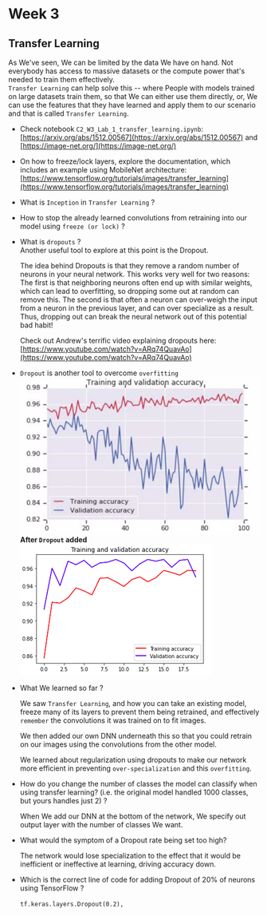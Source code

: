 # Week 3

## Transfer Learning

As We've seen, We can be limited by the data We have on hand. Not everybody has access to massive datasets or the compute power that's needed to train them effectively. <br>
`Transfer Learning` can help solve this -- where People with models trained on large datasets train them, so that We can either use them directly, or, We can use the features that they have learned and apply them to our scenario and that is called `Transfer Learning`.

* Check notebook `C2_W3_Lab_1_transfer_learning.ipynb`: [https://arxiv.org/abs/1512.00567](https://arxiv.org/abs/1512.00567) and [https://image-net.org/](https://image-net.org/)
* On how to freeze/lock layers, explore the documentation, which includes an example using MobileNet architecture: [https://www.tensorflow.org/tutorials/images/transfer_learning](https://www.tensorflow.org/tutorials/images/transfer_learning)
* What is `Inception` in `Transfer Learning` ?
* How to stop the already learned convolutions from retraining into our model using `freeze (or lock)` ?
* What is `dropouts` ? <br>
    Another useful tool to explore at this point is the Dropout. 

    The idea behind Dropouts is that they remove a random number of neurons in your neural network. This works very well for two reasons: The first is that neighboring neurons often end up with similar weights, which can lead to overfitting, so dropping some out at random can remove this. The second is that often a neuron can over-weigh the input from a neuron in the previous layer, and can over specialize as a result. Thus, dropping out can break the neural network out of this potential bad habit! 

    Check out Andrew's terrific video explaining dropouts here: [https://www.youtube.com/watch?v=ARq74QuavAo](https://www.youtube.com/watch?v=ARq74QuavAo)
* `Dropout` is another tool to overcome `overfitting` 
    <br>
    ![Overfitting](/img/C2/C2_Week_3.png "Overfitting")
    <br>
    <b>After `Dropout` added</b>
    <br>
    ![Dropout](/img/C2/C2_Week_3_with_dropouts.png "Dropout")
* What We learned so far ?
    
    We saw `Transfer Learning`, and how you can take an existing model, freeze many of its layers to prevent them being retrained, and effectively `remember` the convolutions it was trained on to fit images. 

    We then added our own DNN underneath this so that you could retrain on our images using the convolutions from the other model. 

    We learned about regularization using dropouts to make our network more efficient in preventing `over-specialization` and this `overfitting`.
* How do you change the number of classes the model can classify when using transfer learning? (i.e. the original model handled 1000 classes, but yours handles just 2) ?
    
    When We add our DNN at the bottom of the network, We specify out output layer with the number of classes We want.
* What would the symptom of a Dropout rate being set too high?
    
    The network would lose specialization to the effect that it would be inefficient or ineffective at learning, driving accuracy down.
* Which is the correct line of code for adding Dropout of 20% of neurons using TensorFlow ?
    
    `tf.keras.layers.Dropout(0.2),`